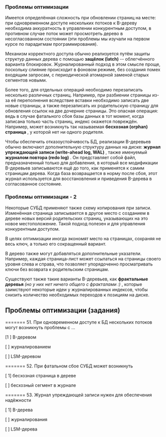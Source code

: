 ### Проблемы оптимизации

Имеется определённая сложность при обновлении страниц на месте: при одновременном доступе нескольких потоков к B-дереву необходима аккуратность в управлении конкурентным доступом, в противном случае поток может просмотреть дерево в несогласованном состоянии (эти проблемы мы изучали на первом курсе по парадигмам программирования).

Механизм корректного доступа обычно реализуется путём защиты структур данных дерева с помощью **защёлок (latch)** -- облегчённого варианта блокировок. Журналированный подход в этом смысле проще, поскольку слияние происходит в фоновом режиме, без создания помех входящим запросам, с периодической атомарной заменой старых сегментов новыми.

Более того, для отдельных операций необходимо перезаписать несколько различных страниц. Например, при разбиении страницы из-за её переполнения вследствие вставки необходимо записать две новые страницы, а также перезаписать их родительскую страницу для обновления ссылок на две дочерние страницы. Это опасная операция: ведь в случае фатального сбоя базы данных в тот момент, когда записана только часть страниц, индекс окажется повреждён. Например, может возникнуть так называемая  **бесхозная (orphan) страница** , у которой нет ни одного родителя.

Чтобы обеспечить отказоустойчивость БД, реализации B-деревьев обычно включают дополнительную структуру данных на диске:  **журнал упреждающей записи (write-ahead log, WAL)** , также именуемый  **журналом повтора (redo log)** . Он представляет собой файл, предназначенный только для добавления, в который все модификации B-деревьев записываются ещё до того, как применятся к самим страницам дерева. Когда база возвращается в норму после сбоя, этот журнал используется для восстановления и приведения B-дерева в согласованное состояние.

### Проблемы оптимизации - 2

Некоторые СУБД применяют также схему копирования при записи. Изменённая страница записывается в другое место с созданием в дереве новых версий родительских страниц, указывающих на это новое местоположение. Такой подход полезен и для управления конкурентным доступом.

В целях оптимизации иногда экономят место на страницах, сохраняя не весь ключ, а только его сокращенный вариант.

В дерево также могут добавляться дополнительные указатели. Например, каждая страница-лист может ссылаться на страницы своего уровня слева и справа, что позволяет упорядоченно просматривать ключи без возврата к родительским страницам.

Существуют также такие варианты B-деревьев, как **фрактальные деревья**  *(но у них нет ничего общего с фракталами :)* , которые заимствуют некоторые идеи у журналированных индексов, чтобы снизить количество необходимых переходов к позициям на диске.


## Проблемы оптимизации (задания)

======= 51. При одновременном доступе к БД нескольких потоков могут возникнуть проблемы с ...

[1 ] B-деревом

[ ] журналированием

[ ] LSM-деревом

======= 52. При фатальном сбое СУБД может возникнуть

[ 1] бесхозная страница в дереве

[ ] бесхозный сегмент в журнале

======= 53. Журнал упреждающей записи нужен для обеспечения надёжности

[ 1] B-дерева

[ ] журналирования

[ ] LSM-дерева

